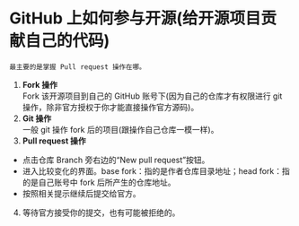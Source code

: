 # GitHub 上如何参与开源(给开源项目贡献自己的代码)
 `最主要的是掌握 Pull request 操作在哪。` 
1. **Fork 操作**  
Fork 该开源项目到自己的 GitHub 账号下(因为自己的仓库才有权限进行 git 操作，除非官方授权于你才能直接操作官方源码)。
2. **Git 操作**  
一般 git 操作 fork 后的项目(跟操作自己仓库一模一样)。
3. **Pull request 操作**  
  - 点击仓库 Branch 旁右边的“New pull request”按钮。
  - 进入比较变化的界面。base fork：指的是作者仓库目录地址；head fork：指的是自己账号中 fork 后所产生的仓库地址。
  - 按照相关提示继续后提交给官方。
4. 等待官方接受你的提交，也有可能被拒绝的。